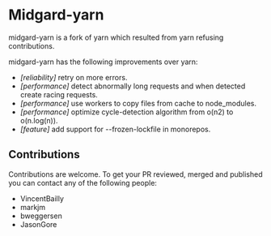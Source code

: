 # Midgard-yarn

midgard-yarn is a fork of yarn which resulted from yarn refusing contributions.

midgard-yarn has the following improvements over yarn:

- *[reliability]* retry on more errors.
- *[performance]* detect abnormally long requests and when detected create racing requests.
- *[performance]* use workers to copy files from cache to node_modules.
- *[performance]* optimize cycle-detection algorithm from o(n2) to o(n.log(n)).
- *[feature]* add support for --frozen-lockfile in monorepos.


## Contributions

Contributions are welcome. To get your PR reviewed, merged and published you can contact any of the following people:
- VincentBailly
- markjm
- bweggersen
- JasonGore
